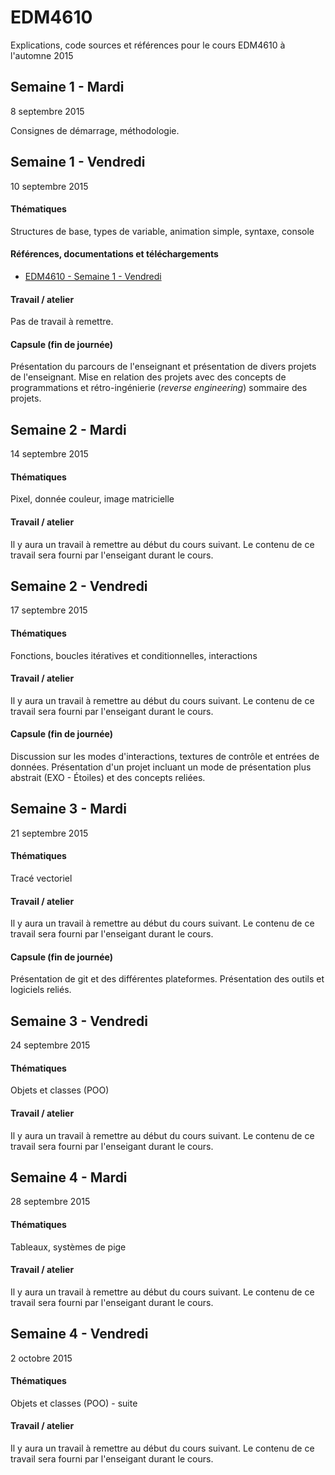 EDM4610
=======

Explications, code sources et références pour le cours EDM4610 à l'automne 2015

## Semaine 1 - Mardi

8 septembre 2015

Consignes de démarrage, méthodologie.


## Semaine 1 - Vendredi

10 septembre 2015

#### Thématiques

Structures de base, types de variable, animation simple, syntaxe, console

#### Références, documentations et téléchargements

- [EDM4610 - Semaine 1 - Vendredi](https://github.com/jmcouillard/EDM4610/tree/master/Semaine%201%20-%20Vendredi)

#### Travail / atelier

Pas de travail à remettre.


#### Capsule (fin de journée)

Présentation du parcours de l'enseignant et présentation de divers projets de l'enseignant. Mise en relation des projets avec des concepts de programmations et rétro-ingénierie (*reverse engineering*) sommaire des projets.


## Semaine 2 - Mardi

14 septembre 2015

#### Thématiques

Pixel, donnée couleur, image matricielle

#### Travail / atelier

Il y aura un travail à remettre au début du cours suivant. Le contenu de ce travail sera fourni par l'enseigant durant le cours.

## Semaine 2 - Vendredi

17 septembre 2015

#### Thématiques

Fonctions, boucles itératives et conditionnelles, interactions

#### Travail / atelier

Il y aura un travail à remettre au début du cours suivant. Le contenu de ce travail sera fourni par l'enseigant durant le cours.

#### Capsule (fin de journée)

Discussion sur les modes d'interactions, textures de contrôle et entrées de données. Présentation d'un projet incluant un mode de présentation plus abstrait (EXO - Étoiles) et des concepts reliées.


## Semaine 3 - Mardi

21 septembre 2015

#### Thématiques

Tracé vectoriel

#### Travail / atelier

Il y aura un travail à remettre au début du cours suivant. Le contenu de ce travail sera fourni par l'enseigant durant le cours.


#### Capsule (fin de journée)

Présentation de git et des différentes plateformes. Présentation des outils et logiciels reliés.


## Semaine 3 - Vendredi

24 septembre 2015

#### Thématiques

Objets et classes (POO)

#### Travail / atelier

Il y aura un travail à remettre au début du cours suivant. Le contenu de ce travail sera fourni par l'enseigant durant le cours.


## Semaine 4 - Mardi

28 septembre 2015

#### Thématiques

Tableaux, systèmes de pige

#### Travail / atelier

Il y aura un travail à remettre au début du cours suivant. Le contenu de ce travail sera fourni par l'enseigant durant le cours.


## Semaine 4 - Vendredi

2 octobre 2015

#### Thématiques

Objets et classes (POO) - suite

#### Travail / atelier

Il y aura un travail à remettre au début du cours suivant. Le contenu de ce travail sera fourni par l'enseigant durant le cours.